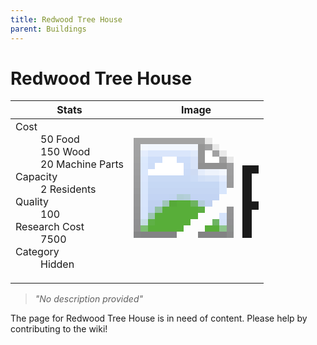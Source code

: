 ```yaml
---
title: Redwood Tree House
parent: Buildings
---
```

# Redwood Tree House

[//]: # (Pre-generated content)
<table><thead><tr><th>Stats</th><th>Image</th></tr></thead><tbody><tr><td><dl><dt>Cost</dt><dd>50 Food<br>150 Wood<br>20 Machine Parts</dd><dt>Capacity</dt><dd>2 Residents</dd><dt>Quality</dt><dd>100</dd><dt>Research Cost</dt><dd>7500</dd><dt>Category</dt><dd>Hidden</dd></dl></td><td><style>.building-image {width: 200px;height: 200px;overflow: hidden;position: relative;}.building-image img {image-rendering: pixelated;object-fit: none;transform: scale(10);transform-origin: left top;position: absolute;left: 0;top: 0;}</style><div class="building-image"><img style="object-position: -869px -897px;" src="https://tfe2-wiki.github.io/assets/sprites.png" alt="Redwood Tree House Back"><img style="object-position: -847px -897px;" src="https://tfe2-wiki.github.io/assets/sprites.png" alt="Redwood Tree House"></div></td></tr></tbody></table><blockquote><i>"No description provided"</i></blockquote>

The page for Redwood Tree House is in need of content. Please help by contributing to the wiki!
